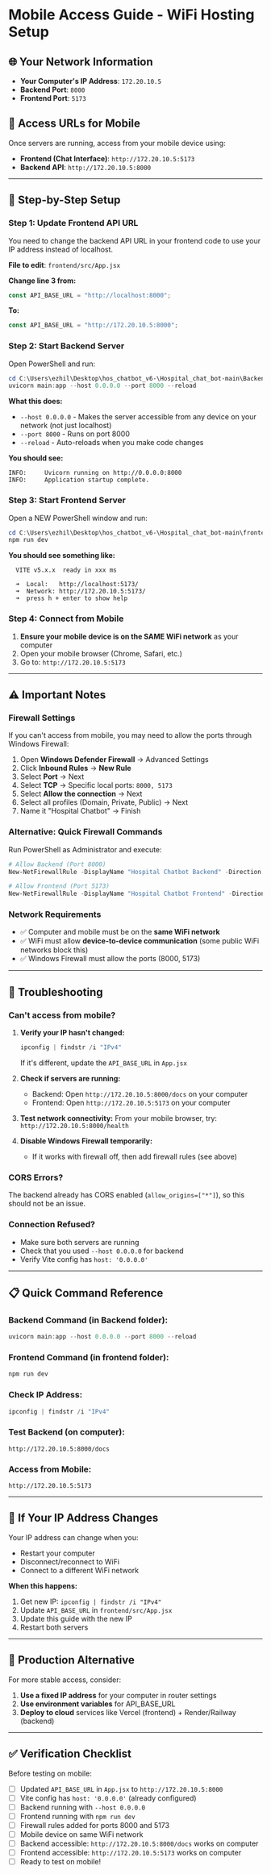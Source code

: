# Mobile Access Guide - WiFi Hosting Setup

## 🌐 Your Network Information

- **Your Computer's IP Address**: `172.20.10.5`
- **Backend Port**: `8000`
- **Frontend Port**: `5173`

## 📱 Access URLs for Mobile

Once servers are running, access from your mobile device using:

- **Frontend (Chat Interface)**: `http://172.20.10.5:5173`
- **Backend API**: `http://172.20.10.5:8000`

---

## 🚀 Step-by-Step Setup

### Step 1: Update Frontend API URL

You need to change the backend API URL in your frontend code to use your IP address instead of localhost.

**File to edit**: `frontend/src/App.jsx`

**Change line 3 from:**

```javascript
const API_BASE_URL = "http://localhost:8000";
```

**To:**

```javascript
const API_BASE_URL = "http://172.20.10.5:8000";
```

### Step 2: Start Backend Server

Open PowerShell and run:

```powershell
cd C:\Users\ezhil\Desktop\hos_chatbot_v6-\Hospital_chat_bot-main\Backend
uvicorn main:app --host 0.0.0.0 --port 8000 --reload
```

**What this does:**

- `--host 0.0.0.0` - Makes the server accessible from any device on your network (not just localhost)
- `--port 8000` - Runs on port 8000
- `--reload` - Auto-reloads when you make code changes

**You should see:**

```
INFO:     Uvicorn running on http://0.0.0.0:8000
INFO:     Application startup complete.
```

### Step 3: Start Frontend Server

Open a NEW PowerShell window and run:

```powershell
cd C:\Users\ezhil\Desktop\hos_chatbot_v6-\Hospital_chat_bot-main\frontend
npm run dev
```

**You should see something like:**

```
  VITE v5.x.x  ready in xxx ms

  ➜  Local:   http://localhost:5173/
  ➜  Network: http://172.20.10.5:5173/
  ➜  press h + enter to show help
```

### Step 4: Connect from Mobile

1. **Ensure your mobile device is on the SAME WiFi network** as your computer
2. Open your mobile browser (Chrome, Safari, etc.)
3. Go to: `http://172.20.10.5:5173`

---

## ⚠️ Important Notes

### Firewall Settings

If you can't access from mobile, you may need to allow the ports through Windows Firewall:

1. Open **Windows Defender Firewall** → Advanced Settings
2. Click **Inbound Rules** → **New Rule**
3. Select **Port** → Next
4. Select **TCP** → Specific local ports: `8000, 5173`
5. Select **Allow the connection** → Next
6. Select all profiles (Domain, Private, Public) → Next
7. Name it "Hospital Chatbot" → Finish

### Alternative: Quick Firewall Commands

Run PowerShell as Administrator and execute:

```powershell
# Allow Backend (Port 8000)
New-NetFirewallRule -DisplayName "Hospital Chatbot Backend" -Direction Inbound -LocalPort 8000 -Protocol TCP -Action Allow

# Allow Frontend (Port 5173)
New-NetFirewallRule -DisplayName "Hospital Chatbot Frontend" -Direction Inbound -LocalPort 5173 -Protocol TCP -Action Allow
```

### Network Requirements

- ✅ Computer and mobile must be on the **same WiFi network**
- ✅ WiFi must allow **device-to-device communication** (some public WiFi networks block this)
- ✅ Windows Firewall must allow the ports (8000, 5173)

---

## 🔧 Troubleshooting

### Can't access from mobile?

1. **Verify your IP hasn't changed:**

   ```powershell
   ipconfig | findstr /i "IPv4"
   ```

   If it's different, update the `API_BASE_URL` in `App.jsx`

2. **Check if servers are running:**

   - Backend: Open `http://172.20.10.5:8000/docs` on your computer
   - Frontend: Open `http://172.20.10.5:5173` on your computer

3. **Test network connectivity:**
   From your mobile browser, try: `http://172.20.10.5:8000/health`

4. **Disable Windows Firewall temporarily:**
   - If it works with firewall off, then add firewall rules (see above)

### CORS Errors?

The backend already has CORS enabled (`allow_origins=["*"]`), so this should not be an issue.

### Connection Refused?

- Make sure both servers are running
- Check that you used `--host 0.0.0.0` for backend
- Verify Vite config has `host: '0.0.0.0'`

---

## 📋 Quick Command Reference

### Backend Command (in Backend folder):

```powershell
uvicorn main:app --host 0.0.0.0 --port 8000 --reload
```

### Frontend Command (in frontend folder):

```powershell
npm run dev
```

### Check IP Address:

```powershell
ipconfig | findstr /i "IPv4"
```

### Test Backend (on computer):

```
http://172.20.10.5:8000/docs
```

### Access from Mobile:

```
http://172.20.10.5:5173
```

---

## 🔄 If Your IP Address Changes

Your IP address can change when you:

- Restart your computer
- Disconnect/reconnect to WiFi
- Connect to a different WiFi network

**When this happens:**

1. Get new IP: `ipconfig | findstr /i "IPv4"`
2. Update `API_BASE_URL` in `frontend/src/App.jsx`
3. Update this guide with the new IP
4. Restart both servers

---

## 🎯 Production Alternative

For more stable access, consider:

1. **Use a fixed IP address** for your computer in router settings
2. **Use environment variables** for API_BASE_URL
3. **Deploy to cloud** services like Vercel (frontend) + Render/Railway (backend)

---

## ✅ Verification Checklist

Before testing on mobile:

- [ ] Updated `API_BASE_URL` in `App.jsx` to `http://172.20.10.5:8000`
- [ ] Vite config has `host: '0.0.0.0'` (already configured)
- [ ] Backend running with `--host 0.0.0.0`
- [ ] Frontend running with `npm run dev`
- [ ] Firewall rules added for ports 8000 and 5173
- [ ] Mobile device on same WiFi network
- [ ] Backend accessible: `http://172.20.10.5:8000/docs` works on computer
- [ ] Frontend accessible: `http://172.20.10.5:5173` works on computer
- [ ] Ready to test on mobile!
